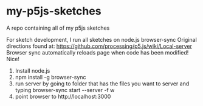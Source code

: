 # my-p5js-sketches
A repo containing all of my p5js sketches

For sketch development, I run all sketches on node.js browser-sync
Original directions found at: https://github.com/processing/p5.js/wiki/Local-server
Browser sync automatically reloads page when code has been modified! Nice!
1) Install node.js
2) npm install -g browser-sync
3) run server by going to folder that has the files you want to server and typing
    browser-sync start --server -f w
4) point browser to http://localhost:3000
